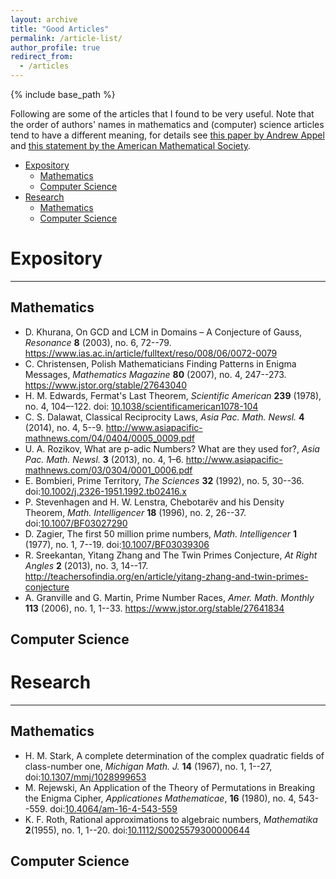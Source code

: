 ```yaml
---
layout: archive
title: "Good Articles"
permalink: /article-list/
author_profile: true
redirect_from:
  - /articles
---
```


{% include base_path %}

Following are some of the articles that I found to be very useful. Note that the order of authors' names in mathematics and (computer) science articles tend to have a different meaning, for details see [this paper by Andrew Appel](https://doi.org/10.1145/131080.131091) and [this statement by the American Mathematical Society](http://www.ams.org/profession/leaders/CultureStatement04.pdf).

* [Expository](#expository)
  * [Mathematics](#mathematics)
  * [Computer Science](#computer-science)
* [Research](#research)
  * [Mathematics](#mathematics-1)
  * [Computer Science](#computer-science-1)
  
# Expository
-----

## Mathematics

* D. Khurana, On GCD and LCM in Domains – A Conjecture of Gauss, _Resonance_ **8** (2003), no. 6, 72--79. https://www.ias.ac.in/article/fulltext/reso/008/06/0072-0079
* C. Christensen, Polish Mathematicians Finding Patterns in Enigma Messages, _Mathematics Magazine_ **80** (2007), no. 4, 247--273.  https://www.jstor.org/stable/27643040 
* H. M. Edwards, Fermat's Last Theorem, _Scientific American_ **239** (1978), no. 4, 104–-122. doi: [10.1038/scientificamerican1078-104](https://doi.org/10.1038/scientificamerican1078-104)
* C. S. Dalawat, Classical Reciprocity Laws, _Asia Pac. Math. Newsl._ **4** (2014), no. 4,  5--9. http://www.asiapacific-mathnews.com/04/0404/0005_0009.pdf
* U. A. Rozikov, What   are   p-adic   Numbers? What   are   they   used   for?, _Asia Pac. Math. Newsl._ **3** (2013),   no. 4, 1–6. http://www.asiapacific-mathnews.com/03/0304/0001_0006.pdf
* E. Bombieri, Prime Territory, _The Sciences_ **32** (1992), no. 5, 30--36. doi:[10.1002/j.2326-1951.1992.tb02416.x](https://doi.org/10.1002/j.2326-1951.1992.tb02416.x)
* P. Stevenhagen and H. W. Lenstra, Chebotarëv and his Density Theorem, _Math. Intelligencer_ **18** (1996), no. 2, 26--37. doi:[10.1007/BF03027290](https://doi.org/10.1007/BF03027290)
* D. Zagier, The first 50 million prime numbers, _Math. Intelligencer_ **1** (1977), no. 1, 7--19. doi:[10.1007/BF03039306](https://doi.org/10.1007/BF03039306)
* R. Sreekantan, Yitang Zhang and The Twin Primes Conjecture, _At Right Angles_ **2** (2013), no. 3, 14--17. http://teachersofindia.org/en/article/yitang-zhang-and-twin-primes-conjecture
* A. Granville and G. Martin, Prime Number Races, _Amer. Math. Monthly_ **113** (2006), no. 1, 1--33.  https://www.jstor.org/stable/27641834 

## Computer Science


# Research
-----

## Mathematics

* H. M. Stark, A complete determination of the complex quadratic fields of class-number one, _Michigan Math. J._ **14** (1967), no. 1, 1--27, doi:[10.1307/mmj/1028999653](http://projecteuclid.org/euclid.mmj/1028999653)
* M. Rejewski, An Application of the Theory of Permutations in Breaking the Enigma Cipher, _Applicationes Mathematicae_, **16** (1980), no. 4, 543--559. doi:[10.4064/am-16-4-543-559](https://doi.org/10.4064/am-16-4-543-559)
* K. F. Roth, Rational approximations to algebraic numbers, _Mathematika_ **2**(1955), no. 1, 1--20. doi:[10.1112/S0025579300000644](https://doi.org/10.1112/S0025579300000644)


## Computer Science
